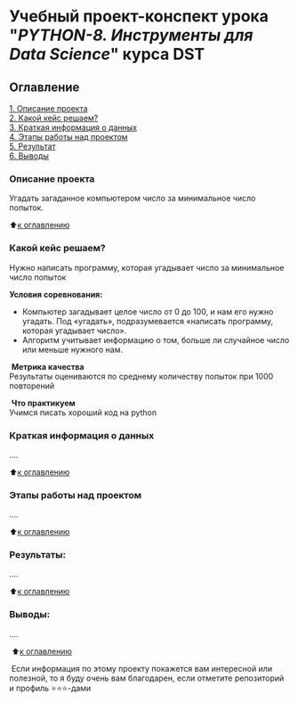 # Учебный проект-конспект урока "_PYTHON-8. Инструменты для Data Science_" курса DST 

## Оглавление
[1. Описание проекта](https://github.com/GalaFedorova/SkillFactory2/tree/main/SF_DST/Python-8/README.md###Описание-проекта)  
[2. Какой кейс решаем?](https://github.com/GalaFedorova/SkillFactory2/tree/main/SF_DST/Python-8/README.md###Какой-кейс-решаем)  
[3. Краткая информация о данных](https://github.com/GalaFedorova/SkillFactory2/tree/main/SF_DST/Python-8/README.md###Краткая-информация-о-данных)  
[4. Этапы работы над проектом](https://github.com/GalaFedorova/SkillFactory2/tree/main/SF_DST/Python-8/README.md###-Этапы-работы-над-проектом)  
[5. Результат](https://github.com/GalaFedorova/SkillFactory2/tree/main/SF_DST/Python-8/README.md###Результат)    
[6. Выводы](https://github.com/GalaFedorova/SkillFactory2/tree/main/SF_DST/Python-8/README.md###Выводы) 
​
### Описание проекта    
Угадать загаданное компьютером число за минимальное число попыток.

:arrow_up:[к оглавлению][1]
​
​
### Какой кейс решаем?    
Нужно написать программу, которая угадывает число за минимальное число попыток
​

**Условия соревнования:**  
- Компьютер загадывает целое число от 0 до 100, и нам его нужно угадать. Под «угадать», подразумевается «написать программу, которая угадывает число».
- Алгоритм учитывает информацию о том, больше ли случайное число или меньше нужного нам.

​
**Метрика качества**     
Результаты оцениваются по среднему количеству попыток при 1000 повторений

​
**Что практикуем**     
Учимся писать хороший код на python
​
​
### Краткая информация о данных
....
  

:arrow_up:[к оглавлению][1]
​
​
### Этапы работы над проектом  
....
​

:arrow_up:[к оглавлению][1]
​
​
### Результаты:  
....
​

:arrow_up:[к оглавлению][1]
​
​
### Выводы:  
....

​
:arrow_up:[к оглавлению][1]
​

​
Если информация по этому проекту покажется вам интересной или полезной, то я буду очень вам благодарен, если отметите репозиторий и профиль ⭐️⭐️⭐️-дами

[1]: https://github.com/GalaFedorova/SkillFactory2/tree/main/SF_DST/Python-8/README.md##Оглавление